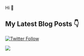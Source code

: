 Hi 👋

## My Latest Blog Posts 👇

<!-- HASHNODE_BLOG:START -->
<!-- HASHNODE_BLOG:END -->

[![Twitter Follow](https://img.shields.io/twitter/follow/discoverscripts.svg?style=social&label=Follow)](https://twitter.com/hoseinshurabi) 

![](https://github-readme-stats.vercel.app/api/top-langs/?username=atxiii&theme=chartreuse-dark&hide_border=false&include_all_commits=true&count_private=true&layout=compact)

